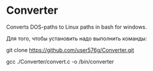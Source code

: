 # Converter
Converts DOS-paths to Linux paths in bash for windows.


Для того, чтобы установить надо выполнить команды:

git clone https://github.com/user576g/Converter.git

gcc ./Converter/convert.c -o /bin/converter


